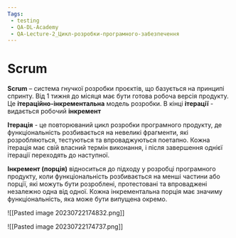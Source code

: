 ```yaml
---
Tags:
 - testing
 - QA-DL-Academy
 - QA-Lecture-2_Цикл-розробки-програмного-забезпечення
---
```


# Scrum

**Scrum** – система гнучкої розробки проєктів, що базується на принципі спринту. Від 1 тижня до місяця має бути готова робоча версія продукту. Це **ітераційно-інкрементальна** модель розробки. В кінці **ітерації** - видається робочий **інкремент**

**Ітерація** - це повторюваний цикл розробки програмного продукту, де функціональність розбивається на невеликі фрагменти, які розробляються, тестуються та впроваджуються поетапно. Кожна ітерація має свій власний термін виконання, і після завершення однієї ітерації переходять до наступної.

**Інкремент (порція)** відноситься до підходу у розробці програмного продукту, коли функціональність розбивається на менші частини або порції, які можуть бути розроблені, протестовані та впроваджені незалежно одна від одної. Кожна інкрементальна порція має значиму функціональність, яка може бути випущена окремо.

![[Pasted image 20230722174832.png]]

![[Pasted image 20230722174737.png]]
